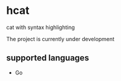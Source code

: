 # hcat

cat with syntax highlighting

The project is currently under development

## supported languages
 - Go
